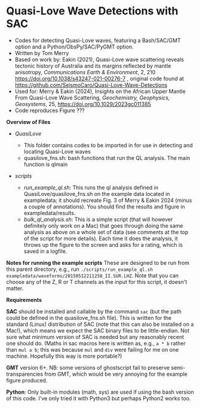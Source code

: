 # Quasi-Love Wave Detections with SAC
- Codes for detecting Quasi-Love waves, featuring a Bash/SAC/GMT option and a Python/ObsPy/SAC/PyGMT option.
- Written by Tom Merry
- Based on work by: Eakin (2021), Quasi-Love wave scattering reveals tectonic history of Australia and its margins reflected by mantle anisotropy, _Communications Earth & Environment_, 2, 210 https://doi.org/10.1038/s43247-021-00276-7 , original code found at https://github.com/SeismoCaro/Quasi-Love-Wave-Detections
- Used for: Merry & Eakin (2024), Insights on the African Upper Mantle From Quasi-Love Wave Scattering, _Geochemistry, Geophysics, Geosystems_, 25, https://doi.org/10.1029/2023gc011385 
- Code reproduces Figure ???


**Overview of Files**

- *QuasiLove*
  - This folder contains codes to be imported in for use in detecting and locating Quasi-Love waves
  - quasilove_fns.sh: bash functions that run the QL analysis. The main function is qlmain

- *scripts*
  - *run_example_ql.sh*: This runs the ql analysis defined in QuasiLove/quasilove_fns.sh on the example data located in exampledata; it should recreate Fig. 3 of Merry & Eakin 2024 (minus a couple of annotations). You should find the results and figure in exampledata/results.
  - *bulk_ql_analysis.sh*: This is a simple script (that will however definitely only work on a Mac) that goes through doing the same analysis as above on a whole set of data (see comments at the top of the script for more details). Each time it does the analysis, it throws up the figure to the screen and asks for a rating, which is saved in a logfile.


**Notes for running the example scripts**
These are designed to be run from this parent directory, e.g., run ```./scripts/run_example_ql.sh exampledata/waveforms/20150512211258_II.SUR.LHZ```. Note that you can choose any of the Z, R or T channels as the input for this script, it doesn't matter.


**Requirements**

**SAC** should be installed and callable by the command ```sac``` (but the path could be defined in the quasilove_fns.sh file). This is written for the standard (Linux) distribution of SAC (note that this can also be installed on a Mac!), which means we expect the SAC binary files to be little-endian. Not sure what minimum version of SAC is needed but any reasonably recent one should do. (Maths in sac macros here is written as, e.g., ```a * b``` rather than ```mul a b```; this was because ```mul``` and ```div``` were failing for me on one machine. Hopefully this way is more portable?)

**GMT** version 6+. NB: some versions of ghostscript fail to preserve semi-transparencies from GMT, which would be very annoying for the example figure produced.

**Python**: Only built-in modules (math, sys) are used if using the bash version of this code. I've only tried it with Python3 but perhaps Python2 works too.

